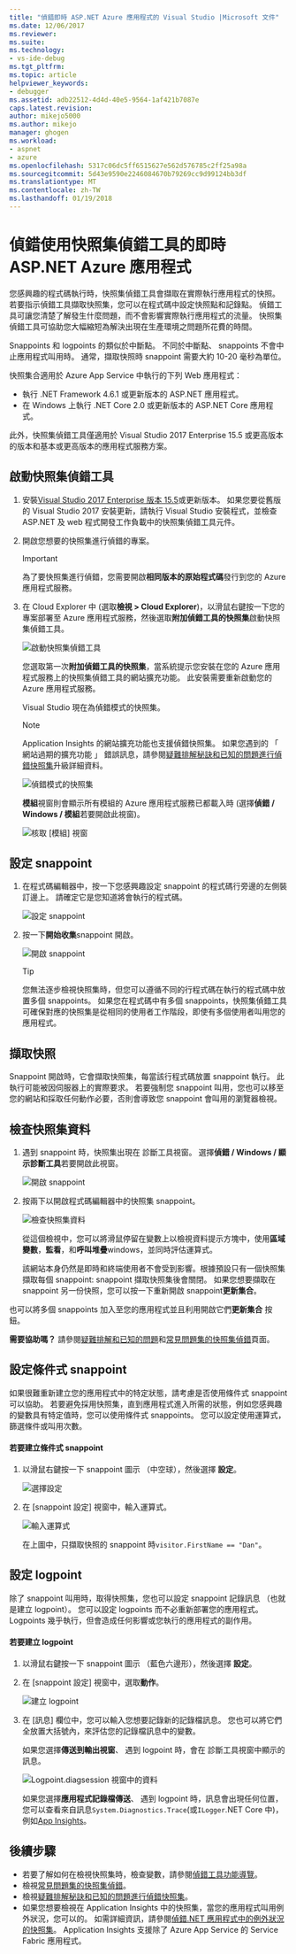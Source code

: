 ```yaml
---
title: "偵錯即時 ASP.NET Azure 應用程式的 Visual Studio |Microsoft 文件"
ms.date: 12/06/2017
ms.reviewer: 
ms.suite: 
ms.technology:
- vs-ide-debug
ms.tgt_pltfrm: 
ms.topic: article
helpviewer_keywords:
- debugger
ms.assetid: adb22512-4d4d-40e5-9564-1af421b7087e
caps.latest.revision: 
author: mikejo5000
ms.author: mikejo
manager: ghogen
ms.workload:
- aspnet
- azure
ms.openlocfilehash: 5317c06dc5ff6515627e562d576785c2ff25a98a
ms.sourcegitcommit: 5d43e9590e2246084670b79269cc9d99124bb3df
ms.translationtype: MT
ms.contentlocale: zh-TW
ms.lasthandoff: 01/19/2018
---
```

# <a name="debug-live-aspnet-azure-apps-using-the-snapshot-debugger"></a>偵錯使用快照集偵錯工具的即時 ASP.NET Azure 應用程式

您感興趣的程式碼執行時，快照集偵錯工具會擷取在實際執行應用程式的快照。 若要指示偵錯工具擷取快照集，您可以在程式碼中設定快照點和記錄點。 偵錯工具可讓您清楚了解發生什麼問題，而不會影響實際執行應用程式的流量。 快照集偵錯工具可協助您大幅縮短為解決出現在生產環境之問題所花費的時間。

Snappoints 和 logpoints 的類似於中斷點。 不同於中斷點、 snappoints 不會中止應用程式叫用時。 通常，擷取快照時 snappoint 需要大約 10-20 毫秒為單位。 

快照集合適用於 Azure App Service 中執行的下列 Web 應用程式：

- 執行 .NET Framework 4.6.1 或更新版本的 ASP.NET 應用程式。
- 在 Windows 上執行 .NET Core 2.0 或更新版本的 ASP.NET Core 應用程式。

此外，快照集偵錯工具僅適用於 Visual Studio 2017 Enterprise 15.5 或更高版本的版本和基本或更高版本的應用程式服務方案。 

## <a name="start-the-snapshot-debugger"></a>啟動快照集偵錯工具

1. 安裝[Visual Studio 2017 Enterprise 版本 15.5](https://www.visualstudio.com/downloads/)或更新版本。 如果您要從舊版的 Visual Studio 2017 安裝更新，請執行 Visual Studio 安裝程式，並檢查 ASP.NET 及 web 程式開發工作負載中的快照集偵錯工具元件。

2. 開啟您想要的快照集進行偵錯的專案。 

    > [!IMPORTANT] 
    > 為了要快照集進行偵錯，您需要開啟**相同版本的原始程式碼**發行到您的 Azure 應用程式服務。 

3. 在 Cloud Explorer 中 (選取**檢視 > Cloud Explorer**)，以滑鼠右鍵按一下您的專案部署至 Azure 應用程式服務，然後選取**附加偵錯工具的快照集**啟動快照集偵錯工具。

   ![啟動快照集偵錯工具](../debugger/media/snapshot-launch.png "啟動快照集偵錯工具")

    您選取第一次**附加偵錯工具的快照集**，當系統提示您安裝在您的 Azure 應用程式服務上的快照集偵錯工具的網站擴充功能。 此安裝需要重新啟動您的 Azure 應用程式服務。 

   Visual Studio 現在為偵錯模式的快照集。

    > [!NOTE]
    > Application Insights 的網站擴充功能也支援偵錯快照集。 如果您遇到的 「 網站過期的擴充功能 」 錯誤訊息，請參閱[疑難排解秘訣和已知的問題進行偵錯快照集](../debugger/debug-live-azure-apps-troubleshooting.md)升級詳細資料。

   ![偵錯模式的快照集](../debugger/media/snapshot-message.png "快照集偵錯模式")

   **模組**視窗則會顯示所有模組的 Azure 應用程式服務已都載入時 (選擇**偵錯 / Windows / 模組**若要開啟此視窗)。

   ![核取 [模組] 視窗](../debugger/media/snapshot-modules.png "核取 [模組] 視窗")

## <a name="set-a-snappoint"></a>設定 snappoint

1. 在程式碼編輯器中，按一下您感興趣設定 snappoint 的程式碼行旁邊的左側裝訂邊上。 請確定它是您知道將會執行的程式碼。

   ![設定 snappoint](../debugger/media/snapshot-set-snappoint.png "設定 snappoint")

2. 按一下**開始收集**snappoint 開啟。  

   ![開啟 snappoint](../debugger/media/snapshot-start-collection.png "snappoint 開啟")

    > [!TIP]
    > 您無法逐步檢視快照集時，但您可以遵循不同的行程式碼在執行的程式碼中放置多個 snappoints。 如果您在程式碼中有多個 snappoints，快照集偵錯工具可確保對應的快照集是從相同的使用者工作階段，即使有多個使用者叫用您的應用程式。

## <a name="take-a-snapshot"></a>擷取快照

Snappoint 開啟時，它會擷取快照集，每當該行程式碼放置 snappoint 執行。 此執行可能被因伺服器上的實際要求。 若要強制您 snappoint 叫用，您也可以移至您的網站和採取任何動作必要，否則會導致您 snappoint 會叫用的瀏覽器檢視。

## <a name="inspect-snapshot-data"></a>檢查快照集資料

1. 遇到 snappoint 時，快照集出現在 診斷工具視窗。 選擇**偵錯 / Windows / 顯示診斷工具**若要開啟此視窗。

   ![開啟 snappoint](../debugger/media/snapshot-diagsession-window.png "開啟 snappoint")

1. 按兩下以開啟程式碼編輯器中的快照集 snappoint。

   ![檢查快照集資料](../debugger/media/snapshot-inspect-data.png "檢查快照集資料")

   從這個檢視中，您可以將滑鼠停留在變數上以檢視資料提示方塊中，使用**區域變數**，**監看**，和**呼叫堆疊**windows，並同時評估運算式。

    該網站本身仍然是即時和終端使用者不會受到影響。根據預設只有一個快照集擷取每個 snappoint: snappoint 擷取快照集後會關閉。 如果您想要擷取在 snappoint 另一份快照，您可以按一下重新開啟 snappoint**更新集合**。

也可以將多個 snappoints 加入至您的應用程式並且利用開啟它們**更新集合** 按鈕。

**需要協助嗎？** 請參閱[疑難排解和已知的問題](../debugger/debug-live-azure-apps-troubleshooting.md)和[常見問題集的快照集偵錯](../debugger/debug-live-azure-apps-faq.md)頁面。

## <a name="set-a-conditional-snappoint"></a>設定條件式 snappoint

如果很難重新建立您的應用程式中的特定狀態，請考慮是否使用條件式 snappoint 可以協助。 若要避免採用快照集，直到應用程式進入所需的狀態，例如您感興趣的變數具有特定值時，您可以使用條件式 snappoints。 您可以設定使用運算式，篩選條件或叫用次數。

#### <a name="to-create-a-conditional-snappoint"></a>若要建立條件式 snappoint

1. 以滑鼠右鍵按一下 snappoint 圖示 （中空球），然後選擇 **設定**。

   ![選擇設定](../debugger/media/snapshot-snappoint-settings.png "選擇的設定")

1. 在 [snappoint 設定] 視窗中，輸入運算式。

   ![輸入運算式](../debugger/media/snapshot-snappoint-conditions.png "輸入的運算式")

   在上圖中，只擷取快照的 snappoint 時`visitor.FirstName == "Dan"`。

## <a name="set-a-logpoint"></a>設定 logpoint

除了 snappoint 叫用時，取得快照集，您也可以設定 snappoint 記錄訊息 （也就是建立 logpoint）。 您可以設定 logpoints 而不必重新部署您的應用程式。 Logpoints 幾乎執行，但會造成任何影響或您執行的應用程式的副作用。

#### <a name="to-create-a-logpoint"></a>若要建立 logpoint

1. 以滑鼠右鍵按一下 snappoint 圖示 （藍色六邊形），然後選擇 **設定**。

1. 在 [snappoint 設定] 視窗中，選取**動作**。

    ![建立 logpoint](../debugger/media/snapshot-logpoint.png "建立 logpoint")

1. 在 [訊息] 欄位中，您可以輸入您想要記錄新的記錄檔訊息。 您也可以將它們全放置大括號內，來評估您的記錄檔訊息中的變數。

    如果您選擇**傳送到輸出視窗**、 遇到 logpoint 時，會在 診斷工具視窗中顯示的訊息。

    ![Logpoint.diagsession 視窗中的資料](../debugger/media/snapshot-logpoint-output.png "Logpoint.diagsession 視窗中的資料")

    如果您選擇**應用程式記錄檔傳送**、 遇到 logpoint 時，訊息會出現任何位置，您可以查看來自訊息`System.Diagnostics.Trace`(或`ILogger`.NET Core 中)，例如[App Insights](/azure/application-insights/app-insights-asp-net-trace-logs)。

## <a name="next-steps"></a>後續步驟

- 若要了解如何在檢視快照集時，檢查變數，請參閱[偵錯工具功能導覽](../debugger/debugger-feature-tour.md)。
- 檢視[常見問題集的快照集偵錯](../debugger/debug-live-azure-apps-faq.md)。
- 檢視[疑難排解秘訣和已知的問題進行偵錯快照集](../debugger/debug-live-azure-apps-troubleshooting.md)。
- 如果您想要檢視在 Application Insights 中的快照集，當您的應用程式叫用例外狀況，您可以的。 如需詳細資訊，請參閱[偵錯.NET 應用程式中的例外狀況的快照集](/azure/application-insights/app-insights-snapshot-debugger)。 Application Insights 支援除了 Azure App Service 的 Service Fabric 應用程式。
